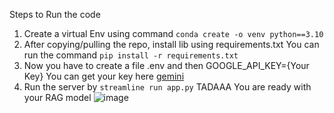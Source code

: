 Steps to Run the code
1. Create a virtual Env using command `conda create -o venv python==3.10`
2. After copying/pulling the repo, install lib using requirements.txt
   You can run the command
   `pip install -r requirements.txt`
3. Now you have to create a file .env and then
   GOOGLE_API_KEY={Your Key}
   You can get your key here
   [gemini](https://ai.google.dev/gemini-api/docs/api-key)
4. Run the server by
   `streamline run app.py`
   TADAAA You are ready with your RAG model
![image](https://github.com/user-attachments/assets/e02a7144-de76-456f-b654-b8887678eb06)
